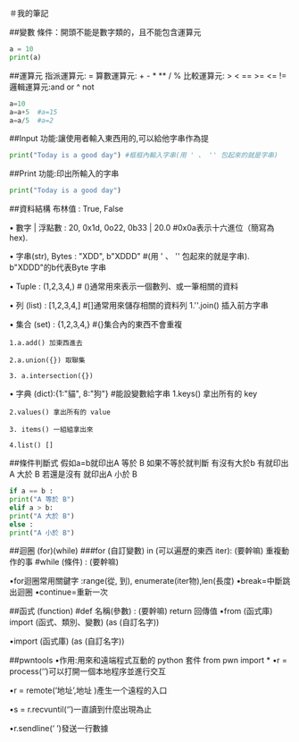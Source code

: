 ＃我的筆記

##變數
條件：開頭不能是數字類的，且不能包含運算元

```python
a = 10
print(a)
```

##運算元
指派運算元: =
算數運算元: + - * ** / %
比較運算元: > < == >= <= !=
邏輯運算元:and or ^ not

```python
a=10
a=a+5  #a=15
a=a/5  #a=2
```

##Input
功能:讓使用者輸入東⻄用的,可以給他字串作為提
```python
print("Today is a good day") #框框內輸入字串(用 ' 、 '' 包起來的就是字串)
```

##Print
功能:印出所輸入的字串
```python
print("Today is a good day")
```

##資料結構
布林值 : True, False

• 數字 | 浮點數 : 20, 0x1d, 0o22, 0b33 | 20.0  #0x0a表示十六進位（簡寫為hex).

• 字串(str), Bytes : "XDD", b"XDDD"  #(用 ' 、 '' 包起來的就是字串). b"XDDD"的b代表Byte 字串

• Tuple : (1,2,3,4,)   # ()通常用來表示一個數列、或一筆相關的資料


• 列 (list) : [1,2,3,4,]  #[]通常用來儲存相關的資料列
    1.''.join() 插入前方字串

• 集合 (set) : {1,2,3,4,}  #{}集合內的東⻄不會重複
    
    1.a.add() 加東⻄進去 

    2.a.union({}) 取聯集 
 
    3. a.intersection({})

• 字典 (dict):{1:"貓", 8:"狗"} #能設變數給字串
    1.keys() 拿出所有的 key

    2.values() 拿出所有的 value

    3. items() 一組組拿出來

    4.list() []
   
##條件判斷式
假如a=b就印出A 等於 B
如果不等於就判斷
有沒有大於b
有就印出A 大於 B
若還是沒有
就印出A 小於 B
```python
if a == b :
print("A 等於 B")
elif a > b:
print("A 大於 B")
else :
print("A 小於 B")
```

##迴圈 (for)(while)
  ###for (自訂變數) in (可以遍歷的東⻄ iter):
          (要幹嘛)
 重複動作的事
  #while (條件) :
      (要幹嘛)
      
  •for迴圈常用關鍵字 :range(從, 到), enumerate(iter物),len(長度)
  •break=中斷跳出迴圈
  •continue=重新一次

##函式 (function)
 #def 名稱(參數) :
   (要幹嘛)
    return 回傳值
•from (函式庫) import (函式、類別、變數) (as (自訂名字))

•import (函式庫) (as (自訂名字))

##pwntools
•作用:用來和遠端程式互動的 python 套件
from pwn import *
•r = process(‘’)可以打開一個本地程序並進行交互

•r = remote(‘地址’,地址 )產生一个遠程的入口

•s = r.recvuntil(‘’)一直讀到什麼出現為止

•r.sendline(‘ ’)發送一行數據








